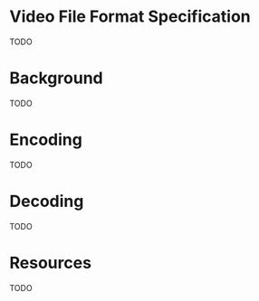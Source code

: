 # Video File Format Specification
TODO

# Background
TODO

# Encoding
TODO

# Decoding
TODO

# Resources
TODO